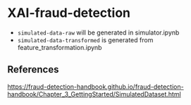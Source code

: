 # XAI-fraud-detection

- `simulated-data-raw` will be generated in simulator.ipynb
- `simulated-data-transformed` is generated from feature_transformation.ipynb


## References
https://fraud-detection-handbook.github.io/fraud-detection-handbook/Chapter_3_GettingStarted/SimulatedDataset.html